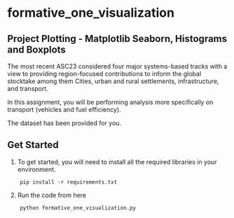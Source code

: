 # formative_one_visualization


## Project Plotting - Matplotlib Seaborn, Histograms and Boxplots


The most recent ASC23 considered four major systems-based tracks with a view to providing region-focused contributions to inform the global stocktake among them Cities, urban and rural settlements, infrastructure, and transport.

In this assignment, you will be performing analysis more specifically on transport (vehicles and fuel efficiency).

The dataset has been provided for you.


## Get Started


1. To get started, you will need to install all the required libraries in your environment.



```
    pip install -r requirements.txt
```

2. Run the code from here


```
    python formative_one_visualization.py
```



